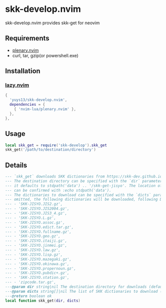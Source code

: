 # skk-develop.nvim

skk-develop.nvim provides skk-get for neovim

## Requirements

- [plenary.nvim](https://github.com/nvim-lua/plenary.nvim)
- curl, tar, gzip(or powershell.exe)

## Installation

### [lazy.nvim](https://github.com/folke/lazy.nvim)

```lua
{
  'yuys13/skk-develop.nvim',
  dependencies = {
    { 'nvim-lua/plenary.nvim' },
  },
},
```

## Usage

```lua
local skk_get = require('skk-develop').skk_get
skk_get('/path/to/destination/directory')
```

## Details

```lua
--- `skk_get` downloads SKK dictionaries from https://skk-dev.github.io/dict/.
--- The destination directory can be specified with the `dir` parameter. If omitted,
--- it defaults to stdpath('data') .. '/skk-get-jisyo'. The location of stdpath('data')
--- can be confirmed with :echo stdpath('data').
--- The dictionaries to download can be specified with the `dicts` parameter. If
--- omitted, the following dictionaries will be downloaded, following DDSKK:
--- - 'SKK-JISYO.JIS2.gz',
--- - 'SKK-JISYO.JIS2004.gz',
--- - 'SKK-JISYO.JIS3_4.gz',
--- - 'SKK-JISYO.L.gz',
--- - 'SKK-JISYO.assoc.gz',
--- - 'SKK-JISYO.edict.tar.gz',
--- - 'SKK-JISYO.fullname.gz',
--- - 'SKK-JISYO.geo.gz',
--- - 'SKK-JISYO.itaiji.gz',
--- - 'SKK-JISYO.jinmei.gz',
--- - 'SKK-JISYO.law.gz',
--- - 'SKK-JISYO.lisp.gz',
--- - 'SKK-JISYO.mazegaki.gz',
--- - 'SKK-JISYO.okinawa.gz',
--- - 'SKK-JISYO.propernoun.gz',
--- - 'SKK-JISYO.pubdic+.gz',
--- - 'SKK-JISYO.station.gz',
--- - 'zipcode.tar.gz',
---@param dir string|nil The destination directory for downloads (default is stdpath('data') .. '/skk-get-jisyo').
---@param dicts string[]|nil The list of SKK dictionaries to download (default is the same as DDSKK).
---@return boolean ok
local function skk_get(dir, dicts)
```
